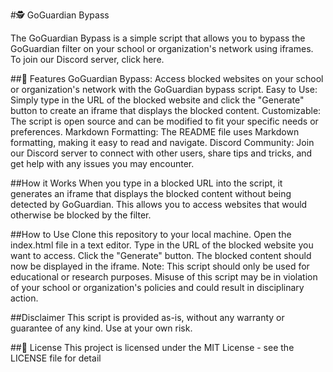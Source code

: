 #🕵️ GoGuardian Bypass

The GoGuardian Bypass is a simple script that allows you to bypass the GoGuardian filter on your school or organization's network using iframes. 
To join our Discord server, click here.


##🚀 Features
GoGuardian Bypass: Access blocked websites on your school or organization's network with the GoGuardian bypass script.
Easy to Use: Simply type in the URL of the blocked website and click the "Generate" button to create an iframe that displays the blocked content.
Customizable: The script is open source and can be modified to fit your specific needs or preferences.
Markdown Formatting: The README file uses Markdown formatting, making it easy to read and navigate.
Discord Community: Join our Discord server to connect with other users, share tips and tricks, and get help with any issues you may encounter.


##How it Works
When you type in a blocked URL into the script, it generates an iframe that displays the blocked content without being detected by GoGuardian. This allows you to access websites that would otherwise be blocked by the filter.

##How to Use
Clone this repository to your local machine.
Open the index.html file in a text editor.
Type in the URL of the blocked website you want to access.
Click the "Generate" button.
The blocked content should now be displayed in the iframe.
Note: This script should only be used for educational or research purposes. Misuse of this script may be in violation of your school or organization's policies and could result in disciplinary action.

##Disclaimer
This script is provided as-is, without any warranty or guarantee of any kind. Use at your own risk.

##📝 License
This project is licensed under the MIT License - see the LICENSE file for detail